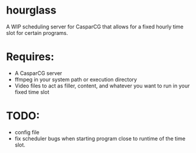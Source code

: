 # hourglass
A WIP scheduling server for CasparCG that allows for a fixed hourly time slot for certain programs.

# Requires:
- A CasparCG server
- ffmpeg in your system path or execution directory
- Video files to act as filler, content, and whatever you want to run in your fixed time slot


# TODO:
- config file
- fix scheduler bugs when starting program close to runtime of the time slot.
